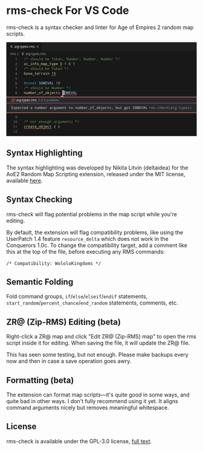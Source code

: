 # rms-check For VS Code
rms-check is a syntax checker and linter for Age of Empires 2 random map scripts.

![Linting errors screenshot](screenshot.png)

## Syntax Highlighting
The syntax highlighting was developed by Nikita Litvin (deltaidea) for the AoE2 Random Map Scripting extension, released under the MIT license, available [here](https://github.com/mangudai/vscode).

## Syntax Checking
rms-check will flag potential problems in the map script while you're editing.

By default, the extension will flag compatibility problems, like using the UserPatch 1.4 feature `resource_delta` which does not work in the Conquerors 1.0c. To change the compatibility target, add a comment like this at the top of the file, before executing any RMS commands:
```
/* Compatibility: WololoKingdoms */
```

## Semantic Folding
Fold command groups, `if`/`else`/`elseif`/`endif` statements, `start_random`/`percent_chance`/`end_random` statements, comments, etc.

## ZR@ (Zip-RMS) Editing (beta)
Right-click a ZR@ map and click "Edit ZR@ (Zip-RMS) map" to open the rms script inside it for editing. When saving the file, it will update the ZR@ file.

This has seen some testing, but not enough. Please make backups every now and then in case a save operation goes awry.

## Formatting (beta)
The extension can format map scripts—it's quite good in some ways, and quite bad in other ways. I don't fully recommend using it yet. It aligns command arguments nicely but removes meaningful whitespace.

## License
rms-check is available under the GPL-3.0 license, [full text](https://github.com/goto-bus-stop/rms-check/blob/default/LICENSE.md).
